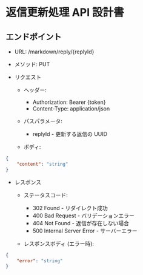 # 返信更新処理 API 設計書

## エンドポイント

-   URL: /markdown/reply/{replyId}
-   メソッド: PUT

-   リクエスト

    -   ヘッダー:

        -   Authorization: Bearer {token}
        -   Content-Type: application/json

    -   パスパラメータ:

        -   replyId - 更新する返信の UUID

    -   ボディ:

```json
{
    "content": "string"
}
```

-   レスポンス

    -   ステータスコード:

        -   302 Found - リダイレクト成功
        -   400 Bad Request - バリデーションエラー
        -   404 Not Found - 返信が存在しない場合
        -   500 Internal Server Error - サーバーエラー

    -   レスポンスボディ (エラー時):

```json
{
    "error": "string"
}
```
